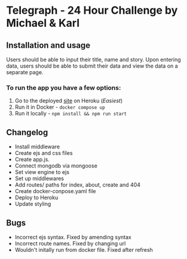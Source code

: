 # Telegraph - 24 Hour Challenge by Michael & Karl

## Installation and usage

Users should be able to input their title, name and story. Upon entering data, users should be able to submit their data and view the data on a separate page.

### To run the app you have a few options:
1. Go to the deployed [site](https://telegraph-futureproof.herokuapp.com/) on Heroku (*Easiest*)
2. Run it in Docker - `docker compose up`
3. Run it locally - `npm install && npm run start`

## Changelog

- Install middleware
- Create ejs and css files 
- Create app.js.
- Connect mongodb via mongoose
- Set view engine to ejs
- Set up middlewares
- Add routes/ paths for index, about, create and 404 
- Create docker-conpose.yaml file
- Deploy to Heroku
- Update styling

## Bugs

- Incorrect ejs syntax. Fixed by amending syntax
- Incorrect route names. Fixed by changing url
- Wouldn't initally run from docker file. Fixed after refresh
